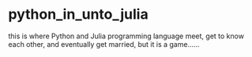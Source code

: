 # python_in_unto_julia
this is where Python and Julia programming language meet, get to know each other, and eventually get married, but it is a game......
